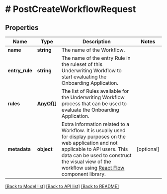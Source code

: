 # # PostCreateWorkflowRequest

## Properties

Name | Type | Description | Notes
------------ | ------------- | ------------- | -------------
**name** | **string** | The name of the Workflow. |
**entry_rule** | **string** | The name of the entry Rule in the ruleset of this Underwriting Workflow to start evaluating the Onboarding Application. |
**rules** | [**AnyOf[]**](AnyOf.md) | The list of Rules available for the Underwriting Workflow process that can be used to evaluate the Onboarding Application. |
**metadata** | **object** | Extra information related to a Workflow. It is usually used for display purposes on the web application and not applicable to API users. This data can be used to construct the visual view of the workflow using [React Flow](https://reactflow.dev/) component library. | [optional]

[[Back to Model list]](../../README.md#models) [[Back to API list]](../../README.md#endpoints) [[Back to README]](../../README.md)
